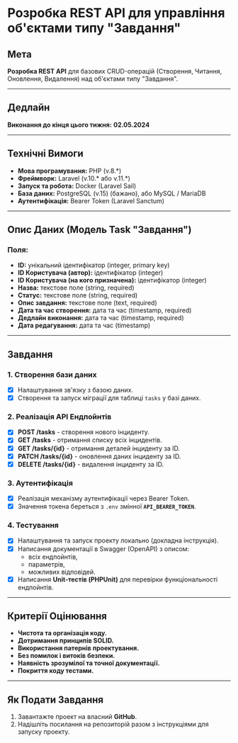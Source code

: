 # Розробка REST API для управління об'єктами типу "Завдання"

## Мета
**Розробка REST API** для базових CRUD-операцій (Створення, Читання, Оновлення, Видалення) над об'єктами типу "Завдання".

---

## Дедлайн
**Виконання до кінця цього тижня:** **02.05.2024**

---

## Технічні Вимоги

- **Мова програмування:** PHP (v.8.*)
- **Фреймворк:** Laravel (v.10.* або v.11.*)
- **Запуск та робота:** Docker (Laravel Sail)
- **База даних:** PostgreSQL (v.15) (бажано), або MySQL / MariaDB
- **Аутентифікація:** Bearer Token (Laravel Sanctum)

---

## Опис Даних (Модель Task "Завдання")

### Поля:
- **ID:** унікальний ідентифікатор (integer, primary key)
- **ID Користувача (автор):** ідентифікатор (integer)
- **ID Користувача (на кого призначена):** ідентифікатор (integer)
- **Назва:** текстове поле (string, required)
- **Статус:** текстове поле (string, required)
- **Опис завдання:** текстове поле (text, required)
- **Дата та час створення:** дата та час (timestamp, required)
- **Дедлайн виконання:** дата та час (timestamp, required)
- **Дата редагування:** дата та час (timestamp)

---

## Завдання

### 1. **Створення бази даних**
- [x] Налаштування зв'язку з базою даних.
- [x] Створення та запуск міграції для таблиці `tasks` у базі даних.

### 2. **Реалізація API Ендпойнтів**
- [x] **POST /tasks** - створення нового інциденту.
- [x] **GET /tasks** - отримання списку всіх інцидентів.
- [x] **GET /tasks/{id}** - отримання деталей інциденту за ID.
- [x] **PATCH /tasks/{id}** - оновлення даних інциденту за ID.
- [x] **DELETE /tasks/{id}** - видалення інциденту за ID.

### 3. **Аутентифікація**
- [x] Реалізація механізму аутентифікації через Bearer Token.
- [x] Значення токена береться з `.env` змінної **`API_BEARER_TOKEN`**.

### 4. **Тестування**
- [x] Налаштування та запуск проекту локально (докладна інструкція).
- [x] Написання документації в Swagger (OpenAPI) з описом:
    - всіх ендпойнтів,
    - параметрів,
    - можливих відповідей.
- [x] Написання **Unit-тестів (PHPUnit)** для перевірки функціональності ендпойнтів.

---

## Критерії Оцінювання

- **Чистота та організація коду.**
- **Дотримання принципів SOLID.**
- **Використання патернів проектування.**
- **Без помилок і витоків безпеки.**
- **Наявність зрозумілої та точної документації.**
- **Покриття коду тестами.**

---

## Як Подати Завдання

1. Завантажте проект на власний **GitHub**.
2. Надішліть посилання на репозиторій разом з інструкціями для запуску проекту.
